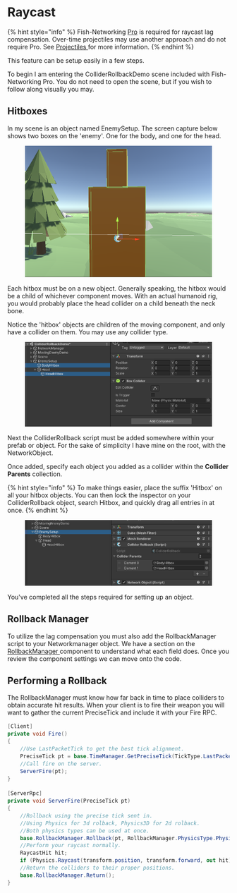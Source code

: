 # Raycast

{% hint style="info" %}
Fish-Networking [Pro](../../../master/pro-projects-and-support.md) is required for raycast lag compensation. Over-time projectiles may use another approach and do not require Pro. See [Projectiles ](projectiles.md)for more information.
{% endhint %}

This feature can be setup easily in a few steps.

To begin I am entering the ColliderRollbackDemo scene included with Fish-Networking Pro. You do not need to open the scene, but if you wish to follow along visually you may.

## Hitboxes

In my scene is an object named EnemySetup. The screen capture below shows two boxes on the 'enemy'. One for the body, and one for the head.

<figure><img src="../../../.gitbook/assets/221111-16-36-628.png" alt=""><figcaption></figcaption></figure>

Each hitbox must be on a new object. Generally speaking, the hitbox would be a child of whichever component moves. With an actual humanoid rig, you would probably place the head collider on a child beneath the neck bone.

Notice the 'hitbox' objects are children of the moving component, and only have a collider on them. You may use any collider type.

<figure><img src="../../../.gitbook/assets/221111-16-42-162.png" alt=""><figcaption></figcaption></figure>

Next the ColliderRollback script must be added somewhere within your prefab or object. For the sake of simplicity I have mine on the root, with the NetworkObject.

Once added, specify each object you added as a collider within the **Collider Parents** collection.

{% hint style="info" %}
To make things easier, place the suffix 'Hitbox' on all your hitbox objects. You can then lock the inspector on your ColliderRollback object, search Hitbox, and quickly drag all entries in at once.
{% endhint %}

<figure><img src="../../../.gitbook/assets/221111-16-44-588.png" alt=""><figcaption></figcaption></figure>

You've completed all the steps required for setting up an object.

## Rollback Manager

To utilize the lag compensation you must also add the RollbackManager script to your Networkmanager object. We have a section on the [RollbackManager ](../components/managers/rollbackmanager-pro-feature.md)component to understand what each field does. Once you review the component settings we can move onto the code.

## Performing a Rollback

The RollbackManager must know how far back in time to place colliders to obtain accurate hit results. When your client is to fire their weapon you will want to gather the current PreciseTick and include it with your Fire RPC.&#x20;

```csharp
[Client]
private void Fire()
{
    //Use LastPacketTick to get the best tick alignment.
    PreciseTick pt = base.TimeManager.GetPreciseTick(TickType.LastPacketTick);
    //Call fire on the server.
    ServerFire(pt);
}

[ServerRpc]
private void ServerFire(PreciseTick pt)
{
    //Rollback using the precise tick sent in.
    //Using Physics for 3d rolback, Physics3D for 2d rolback.
    //Both physics types can be used at once.
    base.RollbackManager.Rollback(pt, RollbackManager.PhysicsType.Physics, base.IsOwner);
    //Perform your raycast normally.
    RaycastHit hit;
    if (Physics.Raycast(transform.position, transform.forward, out hit)) { }
    //Return the colliders to their proper positions.
    base.RollbackManager.Return();
}
```
